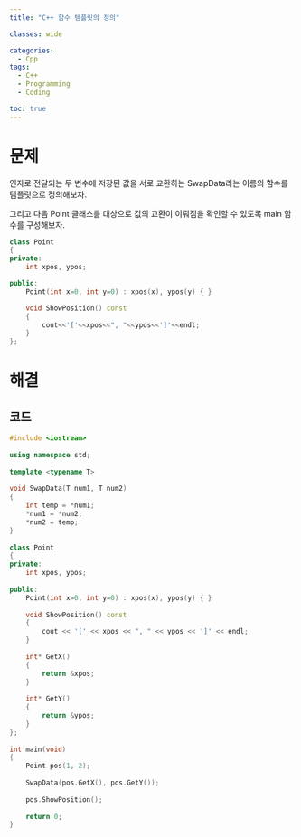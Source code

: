 ```yaml
---
title: "C++ 함수 템플릿의 정의"

classes: wide

categories:
  - Cpp
tags:
  - C++
  - Programming
  - Coding

toc: true
---
```


# 문제

인자로 전달되는 두 변수에 저장된 값을 서로 교환하는 SwapData라는 이름의 함수를 템플릿으로 정의해보자.

그리고 다음 Point 클래스를 대상으로 값의 교환이 이뤄짐을 확인할 수 있도록 main 함수를 구성해보자.


```cpp
class Point
{
private:
    int xpos, ypos;

public:
    Point(int x=0, int y=0) : xpos(x), ypos(y) { }

    void ShowPosition() const
    {
        cout<<'['<<xpos<<", "<<ypos<<']'<<endl;
    }
};
```

# 해결

## 코드

```cpp
#include <iostream>
 
using namespace std;
 
template <typename T>
 
void SwapData(T num1, T num2)
{
    int temp = *num1;
    *num1 = *num2;
    *num2 = temp;
}
 
class Point
{
private:
    int xpos, ypos;
 
public:
    Point(int x=0, int y=0) : xpos(x), ypos(y) { }
 
    void ShowPosition() const
    {
        cout << '[' << xpos << ", " << ypos << ']' << endl;
    }
 
    int* GetX()
    {
        return &xpos;
    }
 
    int* GetY()
    {
        return &ypos;
    }
};
 
int main(void)
{
    Point pos(1, 2);
    
    SwapData(pos.GetX(), pos.GetY());
 
    pos.ShowPosition();
 
    return 0;
}
```